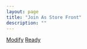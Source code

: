 ```yaml
---
layout: page
title: "Join As Store Front"
description: ""
---
```


<a class="btn btn-primary" href="{{ site.baseurl }}/profile/">Modify</a> <a class="btn btn-primary" href="{{ site.baseurl }}/sponsorbilling/">Ready</a>